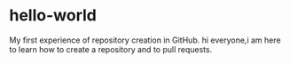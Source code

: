 # hello-world
My first experience of repository creation in GitHub.
hi everyone,i am here to learn how to create a repository and to pull requests.
